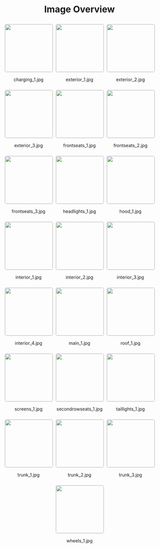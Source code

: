 <style>
    .image-gallery {
        display: flex;
        flex-wrap: wrap;
        gap: 10px;
        justify-content: center;
        padding: 10px;
    }
    .image-gallery img {
        width: 150px;
        height: auto;
        border: 1px solid #ddd;
        border-radius: 5px;
    }
    .image-gallery div {
        flex: 1 1 calc(33.333% - 20px); /* Three images per row on large screens */
        max-width: 150px;
        text-align: center;
    }
    @media (max-width: 768px) {
        .image-gallery div {
            flex: 1 1 calc(50% - 20px); /* Two images per row on medium screens */
        }
    }
    @media (max-width: 480px) {
        .image-gallery div {
            flex: 1 1 100%; /* One image per row on small screens */
        }
    }
</style>
<h1 style ="text-align: center;"> Image Overview </h1> <div class="image-gallery">
<div>
<img src="https://media.evkx.net/multimedia/models/lexus/rz/rz_300e/charging_1_st.jpg">
<p>charging_1.jpg</p>
</div>
<div>
<img src="https://media.evkx.net/multimedia/models/lexus/rz/rz_300e/exterior_1_st.jpg">
<p>exterior_1.jpg</p>
</div>
<div>
<img src="https://media.evkx.net/multimedia/models/lexus/rz/rz_300e/exterior_2_st.jpg">
<p>exterior_2.jpg</p>
</div>
<div>
<img src="https://media.evkx.net/multimedia/models/lexus/rz/rz_300e/exterior_3_st.jpg">
<p>exterior_3.jpg</p>
</div>
<div>
<img src="https://media.evkx.net/multimedia/models/lexus/rz/rz_300e/frontseats_1_st.jpg">
<p>frontseats_1.jpg</p>
</div>
<div>
<img src="https://media.evkx.net/multimedia/models/lexus/rz/rz_300e/frontseats_2_st.jpg">
<p>frontseats_2.jpg</p>
</div>
<div>
<img src="https://media.evkx.net/multimedia/models/lexus/rz/rz_300e/frontseats_3_st.jpg">
<p>frontseats_3.jpg</p>
</div>
<div>
<img src="https://media.evkx.net/multimedia/models/lexus/rz/rz_300e/headlights_1_st.jpg">
<p>headlights_1.jpg</p>
</div>
<div>
<img src="https://media.evkx.net/multimedia/models/lexus/rz/rz_300e/hood_1_st.jpg">
<p>hood_1.jpg</p>
</div>
<div>
<img src="https://media.evkx.net/multimedia/models/lexus/rz/rz_300e/interior_1_st.jpg">
<p>interior_1.jpg</p>
</div>
<div>
<img src="https://media.evkx.net/multimedia/models/lexus/rz/rz_300e/interior_2_st.jpg">
<p>interior_2.jpg</p>
</div>
<div>
<img src="https://media.evkx.net/multimedia/models/lexus/rz/rz_300e/interior_3_st.jpg">
<p>interior_3.jpg</p>
</div>
<div>
<img src="https://media.evkx.net/multimedia/models/lexus/rz/rz_300e/interior_4_st.jpg">
<p>interior_4.jpg</p>
</div>
<div>
<img src="https://media.evkx.net/multimedia/models/lexus/rz/rz_300e/main_1_st.jpg">
<p>main_1.jpg</p>
</div>
<div>
<img src="https://media.evkx.net/multimedia/models/lexus/rz/rz_300e/roof_1_st.jpg">
<p>roof_1.jpg</p>
</div>
<div>
<img src="https://media.evkx.net/multimedia/models/lexus/rz/rz_300e/screens_1_st.jpg">
<p>screens_1.jpg</p>
</div>
<div>
<img src="https://media.evkx.net/multimedia/models/lexus/rz/rz_300e/secondrowseats_1_st.jpg">
<p>secondrowseats_1.jpg</p>
</div>
<div>
<img src="https://media.evkx.net/multimedia/models/lexus/rz/rz_300e/taillights_1_st.jpg">
<p>taillights_1.jpg</p>
</div>
<div>
<img src="https://media.evkx.net/multimedia/models/lexus/rz/rz_300e/trunk_1_st.jpg">
<p>trunk_1.jpg</p>
</div>
<div>
<img src="https://media.evkx.net/multimedia/models/lexus/rz/rz_300e/trunk_2_st.jpg">
<p>trunk_2.jpg</p>
</div>
<div>
<img src="https://media.evkx.net/multimedia/models/lexus/rz/rz_300e/trunk_3_st.jpg">
<p>trunk_3.jpg</p>
</div>
<div>
<img src="https://media.evkx.net/multimedia/models/lexus/rz/rz_300e/wheels_1_st.jpg">
<p>wheels_1.jpg</p>
</div>
</div>
